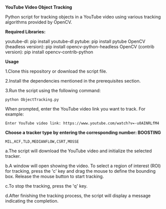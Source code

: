 **YouTube Video Object Tracking**

Python script for tracking objects in a YouTube video using various tracking algorithms provided by OpenCV.

**Required Libraries:**

youtube-dl: pip install youtube-dl
pytube: pip install pytube
OpenCV (headless version): pip install opencv-python-headless
OpenCV (contrib version): pip install opencv-contrib-python

**Usage**

1.Clone this repository or download the script file.

2.Install the dependencies mentioned in the prerequisites section.

3.Run the script using the following command:

```
python ObjectTracking.py
```

When prompted, enter the YouTube video link you want to track. For example:
```
Enter YouTube video link: https://www.youtube.com/watch?v=-u0AINRLfM4
```

**Choose a tracker type by entering the corresponding number:
BOOSTING**
```
MIL,KCF,TLD,MEDIANFLOW,CSRT,MOSSE
```
a.The script will download the YouTube video and initialize the selected tracker.

b.A window will open showing the video. To select a region of interest (ROI) for tracking, press the 'c' key and drag the mouse to define the bounding box. Release the mouse button to start tracking.

c.To stop the tracking, press the 'q' key.

d.After finishing the tracking process, the script will display a message indicating the completion.
